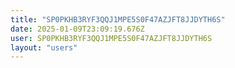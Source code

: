 ```yaml
---
title: "SP0PKHB3RYF3QQJ1MPE5S0F47AZJFT8JJDYTH6S"
date: 2025-01-09T23:09:19.676Z
user: SP0PKHB3RYF3QQJ1MPE5S0F47AZJFT8JJDYTH6S
layout: "users"
---
```

    